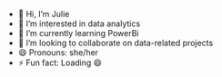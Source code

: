 - 👋 Hi, I’m Julie
- 👀 I’m interested in data analytics
- 🌱 I’m currently learning PowerBi
- 💞️ I’m looking to collaborate on data-related projects
- 😄 Pronouns: she/her
- ⚡ Fun fact: Loading 😄

<!---
G-Julie/G-Julie is a ✨ special ✨ repository because its `README.md` (this file) appears on your GitHub profile.
You can click the Preview link to take a look at your changes.
--->
